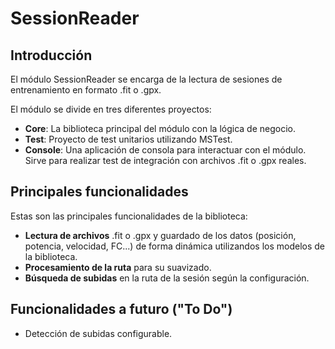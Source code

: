 # SessionReader
## Introducción
El módulo SessionReader se encarga de la lectura de sesiones de entrenamiento en formato .fit o .gpx.

El módulo se divide en tres diferentes proyectos:
* **Core**: La biblioteca principal del módulo con la lógica de negocio.
* **Test**: Proyecto de test unitarios utilizando MSTest. 
* **Console**: Una aplicación de consola para interactuar con el módulo. Sirve para realizar test de integración con archivos .fit o .gpx reales.

## Principales funcionalidades
Estas son las principales funcionalidades de la biblioteca:
* **Lectura de archivos** .fit o .gpx y guardado de los datos (posición, potencia, velocidad, FC...) de forma dinámica utilizandos los modelos de la biblioteca.
* **Procesamiento de la ruta** para su suavizado.
* **Búsqueda de subidas** en la ruta de la sesión según la configuración.

## Funcionalidades a futuro ("To Do")
* Detección de subidas configurable.